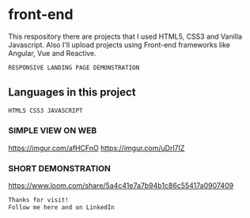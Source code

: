 # front-end
This respository there are projects that I used HTML5, CSS3 and Vanilla Javascript. Also I'll upload projects using Front-end frameworks like Angular, Vue and Reactive.


``` bash
RESPONSIVE LANDING PAGE DEMONSTRATION
```

## Languages in this project
``` bash
HTML5 CSS3 JAVASCRIPT
```
### SIMPLE VIEW ON WEB</br>

https://imgur.com/afHCFnO
https://imgur.com/uDrl7IZ


### SHORT DEMONSTRATION</br>

https://www.loom.com/share/5a4c41e7a7b94b1c86c55417a0907409



``` bash
Thanks for visit!
Follow me here and on LinkedIn
```
